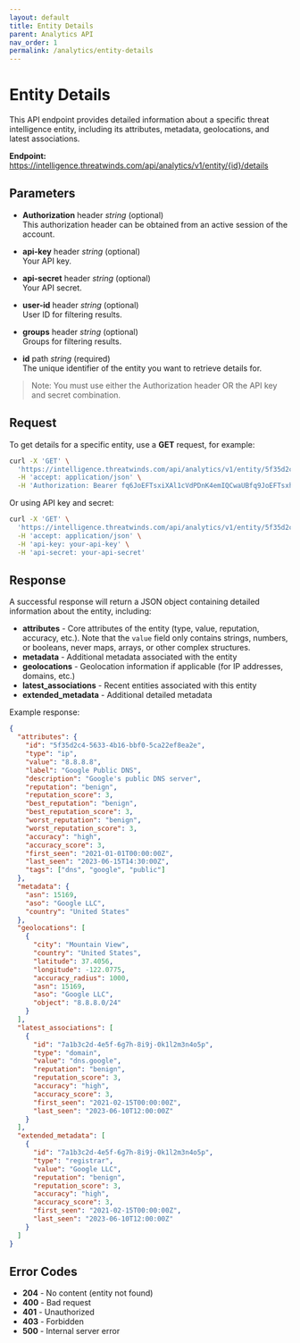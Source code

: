 ```yaml
---
layout: default
title: Entity Details
parent: Analytics API
nav_order: 1
permalink: /analytics/entity-details
---
```


# Entity Details

This API endpoint provides detailed information about a specific threat intelligence entity, including its attributes, metadata, geolocations, and latest associations.

**Endpoint:** https://intelligence.threatwinds.com/api/analytics/v1/entity/{id}/details

## Parameters

* **Authorization** header _string_ (optional)  
  This authorization header can be obtained from an active session of the account.

* **api-key** header _string_ (optional)  
  Your API key.

* **api-secret** header _string_ (optional)  
  Your API secret.

* **user-id** header _string_ (optional)  
  User ID for filtering results.

* **groups** header _string_ (optional)  
  Groups for filtering results.

* **id** path _string_ (required)  
  The unique identifier of the entity you want to retrieve details for.

> Note: You must use either the Authorization header OR the API key and secret combination.

## Request

To get details for a specific entity, use a **GET** request, for example:

```bash
curl -X 'GET' \
  'https://intelligence.threatwinds.com/api/analytics/v1/entity/5f35d2c4-5633-4b16-bbf0-5ca22ef8ea2e/details' \
  -H 'accept: application/json' \
  -H 'Authorization: Bearer fq6JoEFTsxiXAl1cVdPDnK4emIQCwaUBfq9JoEFTsxhXAl1cVxPDnK4emIQCwaUB'
```

Or using API key and secret:

```bash
curl -X 'GET' \
  'https://intelligence.threatwinds.com/api/analytics/v1/entity/5f35d2c4-5633-4b16-bbf0-5ca22ef8ea2e/details' \
  -H 'accept: application/json' \
  -H 'api-key: your-api-key' \
  -H 'api-secret: your-api-secret'
```

## Response

A successful response will return a JSON object containing detailed information about the entity, including:

* **attributes** - Core attributes of the entity (type, value, reputation, accuracy, etc.). Note that the `value` field only contains strings, numbers, or booleans, never maps, arrays, or other complex structures.
* **metadata** - Additional metadata associated with the entity
* **geolocations** - Geolocation information if applicable (for IP addresses, domains, etc.)
* **latest_associations** - Recent entities associated with this entity
* **extended_metadata** - Additional detailed metadata

Example response:

```json
{
  "attributes": {
    "id": "5f35d2c4-5633-4b16-bbf0-5ca22ef8ea2e",
    "type": "ip",
    "value": "8.8.8.8",
    "label": "Google Public DNS",
    "description": "Google's public DNS server",
    "reputation": "benign",
    "reputation_score": 3,
    "best_reputation": "benign",
    "best_reputation_score": 3,
    "worst_reputation": "benign",
    "worst_reputation_score": 3,
    "accuracy": "high",
    "accuracy_score": 3,
    "first_seen": "2021-01-01T00:00:00Z",
    "last_seen": "2023-06-15T14:30:00Z",
    "tags": ["dns", "google", "public"]
  },
  "metadata": {
    "asn": 15169,
    "aso": "Google LLC",
    "country": "United States"
  },
  "geolocations": [
    {
      "city": "Mountain View",
      "country": "United States",
      "latitude": 37.4056,
      "longitude": -122.0775,
      "accuracy_radius": 1000,
      "asn": 15169,
      "aso": "Google LLC",
      "object": "8.8.8.0/24"
    }
  ],
  "latest_associations": [
    {
      "id": "7a1b3c2d-4e5f-6g7h-8i9j-0k1l2m3n4o5p",
      "type": "domain",
      "value": "dns.google",
      "reputation": "benign",
      "reputation_score": 3,
      "accuracy": "high",
      "accuracy_score": 3,
      "first_seen": "2021-02-15T00:00:00Z",
      "last_seen": "2023-06-10T12:00:00Z"
    }
  ],
  "extended_metadata": [
    {
      "id": "7a1b3c2d-4e5f-6g7h-8i9j-0k1l2m3n4o5p",
      "type": "registrar",
      "value": "Google LLC",
      "reputation": "benign",
      "reputation_score": 3,
      "accuracy": "high",
      "accuracy_score": 3,
      "first_seen": "2021-02-15T00:00:00Z",
      "last_seen": "2023-06-10T12:00:00Z"
    }
  ]
}
```

## Error Codes

* **204** - No content (entity not found)
* **400** - Bad request
* **401** - Unauthorized
* **403** - Forbidden
* **500** - Internal server error
